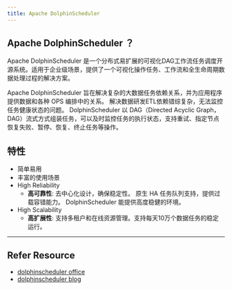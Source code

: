 ```yaml
---
title: Apache DolphinScheduler
---
```

## Apache DolphinScheduler ？

Apache DolphinScheduler 是一个分布式易扩展的可视化DAG工作流任务调度开源系统。适用于企业级场景，提供了一个可视化操作任务、工作流和全生命周期数据处理过程的解决方案。

Apache DolphinScheduler 旨在解决复杂的大数据任务依赖关系，并为应用程序提供数据和各种 OPS 编排中的关系。 解决数据研发ETL依赖错综复杂，无法监控任务健康状态的问题。 DolphinScheduler 以 DAG（Directed Acyclic Graph，DAG）流式方式组装任务，可以及时监控任务的执行状态，支持重试、指定节点恢复失败、暂停、恢复、终止任务等操作。

## 特性

- 简单易用
- 丰富的使用场景
- High Reliability
	- **高可靠性**: 去中心化设计，确保稳定性。 原生 HA 任务队列支持，提供过载容错能力。 DolphinScheduler 能提供高度稳健的环境。
- High Scalability
	- **高扩展性**: 支持多租户和在线资源管理。支持每天10万个数据任务的稳定运行。




---
## Refer Resource

- [dolphinscheduler office](https://dolphinscheduler.apache.org/zh-cn)
- [dolphinscheduler blog](https://dolphinscheduler.apache.org/zh-cn/blog)